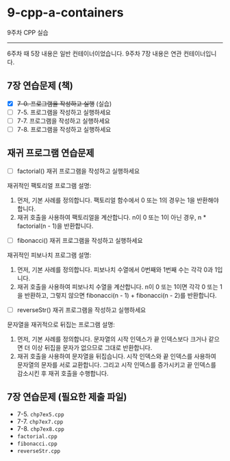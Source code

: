 # 9-cpp-a-containers

9주차 CPP 실습

---

6주차 때 5장 내용은 일반 컨테이너이었습니다.
9주차 7장 내용은 연관 컨테이너입니다.

## 7장 연습문제 (책)

- [x] <del>7-0. 프로그램을 작성하고 실행</del> (실습) 
- [ ] 7-5. 프로그램을 작성하고 실행하세요
- [ ] 7-7. 프로그램을 작성하고 실행하세요
- [ ] 7-8. 프로그램을 작성하고 실행하세요

## 재귀 프로그램 연습문제

- [ ] factorial() 재귀 프로그램을 작성하고 실행하세요

재귀적인 팩토리얼 프로그램 설명:

1. 먼저, 기본 사례를 정의합니다. 팩토리얼 함수에서 0 또는 1의 경우는 1을 반환해야 합니다.
2. 재귀 호출을 사용하여 팩토리얼을 계산합니다. n이 0 또는 1이 아닌 경우, n * factorial(n - 1)을 반환합니다.

- [ ] fibonacci() 재귀 프로그램을 작성하고 실행하세요

재귀적인 피보나치 프로그램 설명:

1. 먼저, 기본 사례를 정의합니다. 피보나치 수열에서 0번째와 1번째 수는 각각 0과 1입니다.
2. 재귀 호출을 사용하여 피보나치 수열을 계산합니다. n이 0 또는 1이면 각각 0 또는 1을 반환하고, 그렇지 않으면 fibonacci(n - 1) + fibonacci(n - 2)를 반환합니다.

- [ ] reverseStr() 재귀 프로그램을 작성하고 실행하세요

문자열을 재귀적으로 뒤집는 프로그램 설명:

1. 먼저, 기본 사례를 정의합니다. 문자열의 시작 인덱스가 끝 인덱스보다 크거나 같으면 더 이상 뒤집을 문자가 없으므로 그대로 반환합니다.
2. 재귀 호출을 사용하여 문자열을 뒤집습니다. 시작 인덱스와 끝 인덱스를 사용하여 문자열의 문자를 서로 교환합니다. 그리고 시작 인덱스를 증가시키고 끝 인덱스를 감소시킨 후 재귀 호출을 수행합니다.

## 7장 연습문제 (필요한 제출 파일)

- 7-5. `chp7ex5.cpp`
- 7-7. `chp7ex7.cpp`
- 7-8. `chp7ex8.cpp`
- `factorial.cpp`
- `fibonacci.cpp`
- `reverseStr.cpp`
